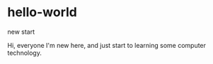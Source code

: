 # hello-world
new start

Hi, everyone
I'm new here, and just start to learning some computer technology.
